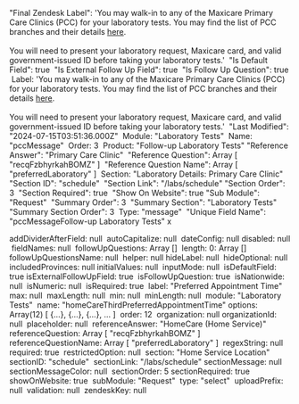 "Final Zendesk Label": 'You may walk-in to any of the Maxicare Primary Care Clinics (PCC) for your laboratory tests. You may find the list of PCC branches and their details <a target="_blank" rel="noreferrer" noopener href="https://www.maxicare.com.ph/services/visit-locations/" >here</a>.<br /><br />You will need to present your laboratory request, Maxicare card, and valid government-issued ID before taking your laboratory tests.'
​​​
"Is Default Field": true
​​​
"Is External Follow Up Field": true
​​​
"Is Follow Up Question": true
​​​
Label: 'You may walk-in to any of the Maxicare Primary Care Clinics (PCC) for your laboratory tests. You may find the list of PCC branches and their details <a target="_blank" rel="noreferrer" noopener href="https://www.maxicare.com.ph/services/visit-locations/" >here</a>.<br /><br />You will need to present your laboratory request, Maxicare card, and valid government-issued ID before taking your laboratory tests.'
​​​
"Last Modified": "2024-07-15T03:51:36.000Z"
​​​
Module: "Laboratory Tests"
​​​
Name: "pccMessage"
​​​
Order: 3
​​​
Product: "Follow-up Laboratory Tests"
​​​
"Reference Answer": "Primary Care Clinic"
​​​
"Reference Question": Array [ "recqFzbhyrkahBOMZ" ]
​​​
"Reference Question Name": Array [ "preferredLaboratory" ]
​​​
Section: "Laboratory Details: Primary Care Clinic"
​​​
"Section ID": "schedule"
​​​
"Section Link": "/labs/schedule"
​​​
"Section Order": 3
​​​
"Section Required": true
​​​
"Show On Website": true
​​​
"Sub Module": "Request"
​​​
"Summary Order": 3
​​​
"Summary Section": "Laboratory Tests"
​​​
"Summary Section Order": 3
​​​
Type: "message"
​​​
"Unique Field Name": "pccMessageFollow-up Laboratory Tests"
x

addDividerAfterField: null
​​
autoCapitalize: null
​​
dateConfig: null
​​
disabled: null
​​
fieldNames: null
​​
followUpQuestions: Array []
​​​
length: 0
​​​
<prototype>: Array []
​​
followUpQuestionsName: null
​​
helper: null
​​
hideLabel: null
​​
hideOptional: null
​​
includedProvinces: null
​​
initialValues: null
​​
inputMode: null
​​
isDefaultField: true
​​
isExternalFollowUpField: true
​​
isFollowUpQuestion: true
​​
isNationwide: null
​​
isNumeric: null
​​
isRequired: true
​​
label: "Preferred Appointment Time"
​​
max: null
​​
maxLength: null
​​
min: null
​​
minLength: null
​​
module: "Laboratory Tests"
​​
name: "homeCareThirdPreferredAppointmentTime"
​​
options: Array(12) [ {…}, {…}, {…}, … ]
​​
order: 12
​​
organization: null
​​
organizationId: null
​​
placeholder: null
​​
referenceAnswer: "HomeCare (Home Service)"
​​
referenceQuestion: Array [ "recqFzbhyrkahBOMZ" ]
​​
referenceQuestionName: Array [ "preferredLaboratory" ]
​​
regexString: null
​​
required: true
​​
restrictedOption: null
​​
section: "Home Service Location"
​​
sectionID: "schedule"
​​
sectionLink: "/labs/schedule"
​​
sectionMessage: null
​​
sectionMessageColor: null
​​
sectionOrder: 5
​​
sectionRequired: true
​​
showOnWebsite: true
​​
subModule: "Request"
​​
type: "select"
​​
uploadPrefix: null
​​
validation: null
​​
zendeskKey: null